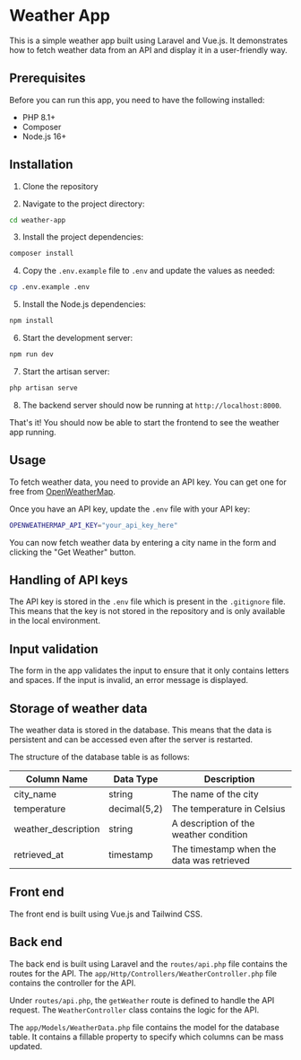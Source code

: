 # Weather App

This is a simple weather app built using Laravel and Vue.js. It demonstrates how to fetch weather data from an API and display it in a user-friendly way.

## Prerequisites

Before you can run this app, you need to have the following installed:

- PHP 8.1+
- Composer
- Node.js 16+

## Installation

1. Clone the repository

2. Navigate to the project directory:

```bash
cd weather-app
```

3. Install the project dependencies:

```bash
composer install
```

4. Copy the `.env.example` file to `.env` and update the values as needed:

```bash
cp .env.example .env
```

5. Install the Node.js dependencies:

```bash
npm install
```

6. Start the development server:

```bash
npm run dev
```

7. Start the artisan server:

```bash
php artisan serve
```

8. The backend server should now be running at `http://localhost:8000`.

That's it! You should now be able to start the frontend to see the weather app running.

## Usage

To fetch weather data, you need to provide an API key. You can get one for free from [OpenWeatherMap](https://openweathermap.org/api).

Once you have an API key, update the `.env` file with your API key:

```bash
OPENWEATHERMAP_API_KEY="your_api_key_here"
```

You can now fetch weather data by entering a city name in the form and clicking the "Get Weather" button.

## Handling of API keys

The API key is stored in the `.env` file which is present in the `.gitignore` file. This means that the key is not stored in the repository and is only available in the local environment.

## Input validation

The form in the app validates the input to ensure that it only contains letters and spaces. If the input is invalid, an error message is displayed.

## Storage of weather data

The weather data is stored in the database. This means that the data is persistent and can be accessed even after the server is restarted.

The structure of the database table is as follows:

| Column Name | Data Type | Description |
| ----------- | --------- | ----------- |
| city_name   | string    | The name of the city |
| temperature | decimal(5,2)   | The temperature in Celsius |
| weather_description | string | A description of the weather condition |
| retrieved_at | timestamp | The timestamp when the data was retrieved |

## Front end

The front end is built using Vue.js and Tailwind CSS.

## Back end

The back end is built using Laravel and the `routes/api.php` file contains the routes for the API. The `app/Http/Controllers/WeatherController.php` file contains the controller for the API.

Under `routes/api.php`, the `getWeather` route is defined to handle the API request. The `WeatherController` class contains the logic for the API.

The `app/Models/WeatherData.php` file contains the model for the database table. It contains a fillable property to specify which columns can be mass updated.